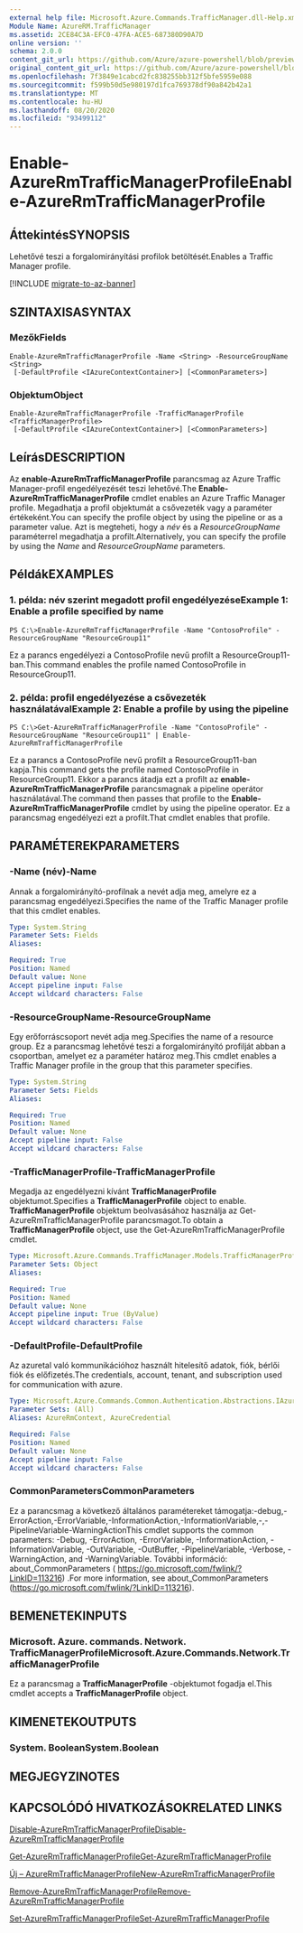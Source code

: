 ```yaml
---
external help file: Microsoft.Azure.Commands.TrafficManager.dll-Help.xml
Module Name: AzureRM.TrafficManager
ms.assetid: 2CE84C3A-EFC0-47FA-ACE5-687380D90A7D
online version: ''
schema: 2.0.0
content_git_url: https://github.com/Azure/azure-powershell/blob/preview/src/ResourceManager/TrafficManager/Commands.TrafficManager2/help/Enable-AzureRmTrafficManagerProfile.md
original_content_git_url: https://github.com/Azure/azure-powershell/blob/preview/src/ResourceManager/TrafficManager/Commands.TrafficManager2/help/Enable-AzureRmTrafficManagerProfile.md
ms.openlocfilehash: 7f3849e1cabcd2fc838255bb312f5bfe5959e088
ms.sourcegitcommit: f599b50d5e980197d1fca769378df90a842b42a1
ms.translationtype: MT
ms.contentlocale: hu-HU
ms.lasthandoff: 08/20/2020
ms.locfileid: "93499112"
---
```

# <span data-ttu-id="ae157-101">Enable-AzureRmTrafficManagerProfile</span><span class="sxs-lookup"><span data-stu-id="ae157-101">Enable-AzureRmTrafficManagerProfile</span></span>

## <span data-ttu-id="ae157-102">Áttekintés</span><span class="sxs-lookup"><span data-stu-id="ae157-102">SYNOPSIS</span></span>
<span data-ttu-id="ae157-103">Lehetővé teszi a forgalomirányítási profilok betöltését.</span><span class="sxs-lookup"><span data-stu-id="ae157-103">Enables a Traffic Manager profile.</span></span>

[!INCLUDE [migrate-to-az-banner](../../includes/migrate-to-az-banner.md)]

## <span data-ttu-id="ae157-104">SZINTAXISA</span><span class="sxs-lookup"><span data-stu-id="ae157-104">SYNTAX</span></span>

### <span data-ttu-id="ae157-105">Mezők</span><span class="sxs-lookup"><span data-stu-id="ae157-105">Fields</span></span>
```
Enable-AzureRmTrafficManagerProfile -Name <String> -ResourceGroupName <String>
 [-DefaultProfile <IAzureContextContainer>] [<CommonParameters>]
```

### <span data-ttu-id="ae157-106">Objektum</span><span class="sxs-lookup"><span data-stu-id="ae157-106">Object</span></span>
```
Enable-AzureRmTrafficManagerProfile -TrafficManagerProfile <TrafficManagerProfile>
 [-DefaultProfile <IAzureContextContainer>] [<CommonParameters>]
```

## <span data-ttu-id="ae157-107">Leírás</span><span class="sxs-lookup"><span data-stu-id="ae157-107">DESCRIPTION</span></span>
<span data-ttu-id="ae157-108">Az **enable-AzureRmTrafficManagerProfile** parancsmag az Azure Traffic Manager-profil engedélyezését teszi lehetővé.</span><span class="sxs-lookup"><span data-stu-id="ae157-108">The **Enable-AzureRmTrafficManagerProfile** cmdlet enables an Azure Traffic Manager profile.</span></span>
<span data-ttu-id="ae157-109">Megadhatja a profil objektumát a csővezeték vagy a paraméter értékeként.</span><span class="sxs-lookup"><span data-stu-id="ae157-109">You can specify the profile object by using the pipeline or as a parameter value.</span></span>
<span data-ttu-id="ae157-110">Azt is megteheti, hogy a *név* és a *ResourceGroupName* paraméterrel megadhatja a profilt.</span><span class="sxs-lookup"><span data-stu-id="ae157-110">Alternatively, you can specify the profile by using the *Name* and *ResourceGroupName* parameters.</span></span>

## <span data-ttu-id="ae157-111">Példák</span><span class="sxs-lookup"><span data-stu-id="ae157-111">EXAMPLES</span></span>

### <span data-ttu-id="ae157-112">1. példa: név szerint megadott profil engedélyezése</span><span class="sxs-lookup"><span data-stu-id="ae157-112">Example 1: Enable a profile specified by name</span></span>
```
PS C:\>Enable-AzureRmTrafficManagerProfile -Name "ContosoProfile" -ResourceGroupName "ResourceGroup11"
```

<span data-ttu-id="ae157-113">Ez a parancs engedélyezi a ContosoProfile nevű profilt a ResourceGroup11-ban.</span><span class="sxs-lookup"><span data-stu-id="ae157-113">This command enables the profile named ContosoProfile in ResourceGroup11.</span></span>

### <span data-ttu-id="ae157-114">2. példa: profil engedélyezése a csővezeték használatával</span><span class="sxs-lookup"><span data-stu-id="ae157-114">Example 2: Enable a profile by using the pipeline</span></span>
```
PS C:\>Get-AzureRmTrafficManagerProfile -Name "ContosoProfile" -ResourceGroupName "ResourceGroup11" | Enable-AzureRmTrafficManagerProfile
```

<span data-ttu-id="ae157-115">Ez a parancs a ContosoProfile nevű profilt a ResourceGroup11-ban kapja.</span><span class="sxs-lookup"><span data-stu-id="ae157-115">This command gets the profile named ContosoProfile in ResourceGroup11.</span></span>
<span data-ttu-id="ae157-116">Ekkor a parancs átadja ezt a profilt az **enable-AzureRmTrafficManagerProfile** parancsmagnak a pipeline operátor használatával.</span><span class="sxs-lookup"><span data-stu-id="ae157-116">The command then passes that profile to the **Enable-AzureRmTrafficManagerProfile** cmdlet by using the pipeline operator.</span></span>
<span data-ttu-id="ae157-117">Ez a parancsmag engedélyezi ezt a profilt.</span><span class="sxs-lookup"><span data-stu-id="ae157-117">That cmdlet enables that profile.</span></span>

## <span data-ttu-id="ae157-118">PARAMÉTEREK</span><span class="sxs-lookup"><span data-stu-id="ae157-118">PARAMETERS</span></span>

### <span data-ttu-id="ae157-119">-Name (név)</span><span class="sxs-lookup"><span data-stu-id="ae157-119">-Name</span></span>
<span data-ttu-id="ae157-120">Annak a forgalomirányító-profilnak a nevét adja meg, amelyre ez a parancsmag engedélyezi.</span><span class="sxs-lookup"><span data-stu-id="ae157-120">Specifies the name of the Traffic Manager profile that this cmdlet enables.</span></span>

```yaml
Type: System.String
Parameter Sets: Fields
Aliases: 

Required: True
Position: Named
Default value: None
Accept pipeline input: False
Accept wildcard characters: False
```

### <span data-ttu-id="ae157-121">-ResourceGroupName</span><span class="sxs-lookup"><span data-stu-id="ae157-121">-ResourceGroupName</span></span>
<span data-ttu-id="ae157-122">Egy erőforráscsoport nevét adja meg.</span><span class="sxs-lookup"><span data-stu-id="ae157-122">Specifies the name of a resource group.</span></span>
<span data-ttu-id="ae157-123">Ez a parancsmag lehetővé teszi a forgalomirányító profilját abban a csoportban, amelyet ez a paraméter határoz meg.</span><span class="sxs-lookup"><span data-stu-id="ae157-123">This cmdlet enables a Traffic Manager profile in the group that this parameter specifies.</span></span>

```yaml
Type: System.String
Parameter Sets: Fields
Aliases: 

Required: True
Position: Named
Default value: None
Accept pipeline input: False
Accept wildcard characters: False
```

### <span data-ttu-id="ae157-124">-TrafficManagerProfile</span><span class="sxs-lookup"><span data-stu-id="ae157-124">-TrafficManagerProfile</span></span>
<span data-ttu-id="ae157-125">Megadja az engedélyezni kívánt **TrafficManagerProfile** objektumot.</span><span class="sxs-lookup"><span data-stu-id="ae157-125">Specifies a **TrafficManagerProfile** object to enable.</span></span>
<span data-ttu-id="ae157-126">**TrafficManagerProfile** objektum beolvasásához használja az Get-AzureRmTrafficManagerProfile parancsmagot.</span><span class="sxs-lookup"><span data-stu-id="ae157-126">To obtain a **TrafficManagerProfile** object, use the Get-AzureRmTrafficManagerProfile cmdlet.</span></span>

```yaml
Type: Microsoft.Azure.Commands.TrafficManager.Models.TrafficManagerProfile
Parameter Sets: Object
Aliases: 

Required: True
Position: Named
Default value: None
Accept pipeline input: True (ByValue)
Accept wildcard characters: False
```

### <span data-ttu-id="ae157-127">-DefaultProfile</span><span class="sxs-lookup"><span data-stu-id="ae157-127">-DefaultProfile</span></span>
<span data-ttu-id="ae157-128">Az azuretal való kommunikációhoz használt hitelesítő adatok, fiók, bérlői fiók és előfizetés.</span><span class="sxs-lookup"><span data-stu-id="ae157-128">The credentials, account, tenant, and subscription used for communication with azure.</span></span>

```yaml
Type: Microsoft.Azure.Commands.Common.Authentication.Abstractions.IAzureContextContainer
Parameter Sets: (All)
Aliases: AzureRmContext, AzureCredential

Required: False
Position: Named
Default value: None
Accept pipeline input: False
Accept wildcard characters: False
```

### <span data-ttu-id="ae157-129">CommonParameters</span><span class="sxs-lookup"><span data-stu-id="ae157-129">CommonParameters</span></span>
<span data-ttu-id="ae157-130">Ez a parancsmag a következő általános paramétereket támogatja:-debug,-ErrorAction,-ErrorVariable,-InformationAction,-InformationVariable,-,-PipelineVariable-WarningAction</span><span class="sxs-lookup"><span data-stu-id="ae157-130">This cmdlet supports the common parameters: -Debug, -ErrorAction, -ErrorVariable, -InformationAction, -InformationVariable, -OutVariable, -OutBuffer, -PipelineVariable, -Verbose, -WarningAction, and -WarningVariable.</span></span> <span data-ttu-id="ae157-131">További információ: about_CommonParameters ( https://go.microsoft.com/fwlink/?LinkID=113216) .</span><span class="sxs-lookup"><span data-stu-id="ae157-131">For more information, see about_CommonParameters (https://go.microsoft.com/fwlink/?LinkID=113216).</span></span>

## <span data-ttu-id="ae157-132">BEMENETEK</span><span class="sxs-lookup"><span data-stu-id="ae157-132">INPUTS</span></span>

### <span data-ttu-id="ae157-133">Microsoft. Azure. commands. Network. TrafficManagerProfile</span><span class="sxs-lookup"><span data-stu-id="ae157-133">Microsoft.Azure.Commands.Network.TrafficManagerProfile</span></span>
<span data-ttu-id="ae157-134">Ez a parancsmag a **TrafficManagerProfile** -objektumot fogadja el.</span><span class="sxs-lookup"><span data-stu-id="ae157-134">This cmdlet accepts a **TrafficManagerProfile** object.</span></span>

## <span data-ttu-id="ae157-135">KIMENETEK</span><span class="sxs-lookup"><span data-stu-id="ae157-135">OUTPUTS</span></span>

### <span data-ttu-id="ae157-136">System. Boolean</span><span class="sxs-lookup"><span data-stu-id="ae157-136">System.Boolean</span></span>

## <span data-ttu-id="ae157-137">MEGJEGYZI</span><span class="sxs-lookup"><span data-stu-id="ae157-137">NOTES</span></span>

## <span data-ttu-id="ae157-138">KAPCSOLÓDÓ HIVATKOZÁSOK</span><span class="sxs-lookup"><span data-stu-id="ae157-138">RELATED LINKS</span></span>

[<span data-ttu-id="ae157-139">Disable-AzureRmTrafficManagerProfile</span><span class="sxs-lookup"><span data-stu-id="ae157-139">Disable-AzureRmTrafficManagerProfile</span></span>](./Disable-AzureRmTrafficManagerProfile.md)

[<span data-ttu-id="ae157-140">Get-AzureRmTrafficManagerProfile</span><span class="sxs-lookup"><span data-stu-id="ae157-140">Get-AzureRmTrafficManagerProfile</span></span>](./Get-AzureRmTrafficManagerProfile.md)

[<span data-ttu-id="ae157-141">Új – AzureRmTrafficManagerProfile</span><span class="sxs-lookup"><span data-stu-id="ae157-141">New-AzureRmTrafficManagerProfile</span></span>](./New-AzureRmTrafficManagerProfile.md)

[<span data-ttu-id="ae157-142">Remove-AzureRmTrafficManagerProfile</span><span class="sxs-lookup"><span data-stu-id="ae157-142">Remove-AzureRmTrafficManagerProfile</span></span>](./Remove-AzureRmTrafficManagerProfile.md)

[<span data-ttu-id="ae157-143">Set-AzureRmTrafficManagerProfile</span><span class="sxs-lookup"><span data-stu-id="ae157-143">Set-AzureRmTrafficManagerProfile</span></span>](./Set-AzureRmTrafficManagerProfile.md)


